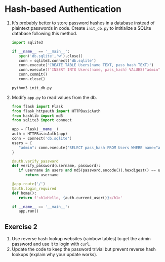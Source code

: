 # Hash-based Authentication

1. It's probably better to store password hashes in a database instead of plaintext passwords in code. Create `init_db.py` to intitialize a SQLite database following this method.

   ```python
   import sqlite3

   if __name__ == '__main__':
      open('db.sqlite','w').close()
      conn = sqlite3.connect('db.sqlite')
      conn.execute('CREATE TABLE Users(name TEXT, pass_hash TEXT)')
      conn.execute(f'INSERT INTO Users(name, pass_hash) VALUES("admin", "667ff118ef6d196c96313aeaee7da519")')
      conn.commit()
      conn.close()
   ```

   ```bash
   python3 init_db.py 
   ```

2. Modify `app.py` to read values from the db.

   ```python
   from flask import Flask
   from flask_httpauth import HTTPBasicAuth
   from hashlib import md5
   from sqlite3 import connect

   app = Flask(__name__)
   auth = HTTPBasicAuth(app)
   conn = connect('db.sqlite')
   users = {
      "admin": conn.execute('SELECT pass_hash FROM Users WHERE name="admin"').fetchone()[0]
   }

   @auth.verify_password
   def verify_password(username, password):
      if username in users and md5(password.encode()).hexdigest() == users[username]:
         return username

   @app.route('/')
   @auth.login_required
   def home():
      return f'<h1>Hello, {auth.current_user()}</h1>'

   if __name__ == '__main__':
      app.run()
   ```

## Exercise 2

1. Use reverse hash lookup websites (rainbow tables) to get the admin password and use it to login with `curl`.
2. Update the code to keep the password trivial but prevent reverse hash lookups (explain why your update works).

